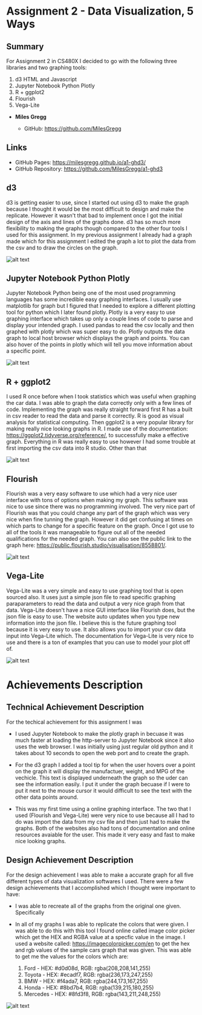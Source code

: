Assignment 2 - Data Visualization, 5 Ways
===

Summary
---

For Assignment 2 in CS480X I decided to go with the following three libraries and two graphing tools:

1. d3 HTML and Javascript
2. Jupyter Notebook Python Plotly
3. R + ggplot2
4. Flourish
5. Vega-Lite

-   **Miles Gregg**

    -   GitHub: https://github.com/MilesGregg

Links
---

- GitHub Pages: https://milesgregg.github.io/a1-ghd3/
- GitHub Repository: https://github.com/MilesGregg/a1-ghd3

d3
---

d3 is getting easier to use, since I started out using d3 to make the graph because I thought it would be the most difficult to design and make the replicate. However it wasn't that bad to implement once I got the initial design of the axis and lines of the graphs done. d3 has so much more flexibility to making the graphs though compared to the other four tools I used for this assignment. In my previous assignment I already had a graph made which for this assignment I edited the graph a lot to plot the data from the csv and to draw the circles on the graph. 

![alt text](img/d3-Graph.png)

Jupyter Notebook Python Plotly
---

Jupyter Notebook Python being one of the most used programming languages has some incredible easy graphing interfaces. I usually use matplotlib for graph but I figured that I needed to explore a different plotting tool for python which I later found plotly. Plotly is a very easy to use graphing interface which takes up only a couple lines of code to parse and display your intended graph. I used pandas to read the csv locally and then graphed with plotly which was super easy to do. Plotly outputs the data graph to local host browser which displays the graph and points. You can also hover of the points in plotly which will tell you move information about a specific point. 

![alt text](img/Plotly-Graph.png)

R + ggplot2
---

I used R once before when I took statistics which was useful when graphing the car data. I was able to graph the data correctly only with a few lines of code. Implementing the graph was really straight forward first R has a built in csv reader to read the data and parse it correctly. R is good as visual analysis for statistical computing. Then ggplot2 is a very popular library for making really nice looking graphs in R. I made use of the documentation: https://ggplot2.tidyverse.org/reference/, to successfully make a effective graph. Everything in R was really easy to use however I had some trouble at first importing the csv data into R studio. Other than that

![alt text](img/R-Graph.png)

Flourish
---

Flourish was a very easy software to use which had a very nice user interface with tons of options when making my graph. This software was nice to use since there was no programming involved. The very nice part of Flourish was that you could change any part of the graph which was very nice when fine tunning the graph. However it did get confusing at times on which parts to change for a specific feature on the graph. Once I got use to all of the tools it was manageable to figure out all of the needed qualifications for the needed graph. You can also see the public link to the graph here: https://public.flourish.studio/visualisation/8558801/. 

![alt text](img/Flourish-Graph.png)

Vega-Lite
---

Vega-Lite was a very simple and easy to use graphing tool that is open sourced also. It uses just a simple json file to read specific graphing paraparameters to read the data and output a very nice graph from that data. Vega-Lite doesn't have a nice GUI interface like Flourish does, but the json file is easy to use. The website auto updates when you type new information into the json file. I believe this is the future graphing tool because it is very easy to use. It also allows you to import your csv data input into Vega-Lite which. The documentation for Vega-Lite is very nice to use and there is a ton of examples that you can use to model your plot off of.

![alt text](img/Vega-Lite-Graph.png)

# Achievements Description

## **Technical Achievement Description**

For the techical achievement for this assignment I was 

- I used Jupyter Notebook to make the plotly graph in becuase it was much faster at loading the http-server to Jupyter Notebook since it also uses the web browser. I was initially using just regular old python and it takes about 10 seconds to open the web port and to create the graph. 

- For the d3 graph I added a tool tip for when the user hovers over a point on the graph it will display the manufactuer, weight, and MPG of the vechicle. This text is displayed underneath the graph so the uder can see the information easily. I put it under the graph becuase if I were to put it next to the mouse cursor it would difficult to see the text with the other data points around. 

- This was my first time using a online graphing interface. The two that I used (Flourish and Vega-Lite) were very nice to use because all I had to do was import the data from my csv file and then just had to make the graphs. Both of the websites also had tons of documentation and online resources avaiable for the user. This made it very easy and fast to make nice looking graphs.

## **Design Achievement Description**

For the design achievement I was able to make a accurate graph for all five different types of data visualization softwares I used. There were a few design achievements that I accomplished which I thought were important to have:

- I was able to recreate all of the graphs from the original one given. Specifically 

- In all of my graphs I was able to replicate the colors that were given. I was able to do this with this tool I found online called image color picker which get the HEX and RGBA value at a specfic value in the image. I used a website called: https://imagecolorpicker.com/en to get the hex and rgb values of the sample cars graph that was given. This was able to get me the values for the colors which are:

    1. Ford - HEX: #d0d08d, RGB: rgba(208,208,141,255)
    2. Toyota - HEX: #ecadf7, RGB: rgba(236,173,247,255)
    3. BMW - HEX: #f4ada7, RGB: rgba(244,173,167,255)
    4. Honda - HEX: #8bd7b4, RGB: rgba(139,215,180,255)
    5. Mercedes - HEX: #8fd3f8, RGB: rgba(143,211,248,255)

![alt text](img/Color-Website.png)
